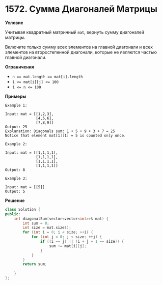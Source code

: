 # 1572. Сумма Диагоналей Матрицы

**Условие**

Учитывая квадратный матричный `mat`, вернуть сумму диагоналей матрицы.

Включите только сумму всех элементов на главной диагонали и всех элементов на второстепенной диагонали, которые не являются частью главной диагонали.

**Ограничения**

- `n == mat.length == mat[i].length`
- `1 <= mat[i][j] <= 100`
- `1 <= n <= 100`

**Примеры**
```
Example 1:

Input: mat = [[1,2,3],
              [4,5,6],
              [7,8,9]]
Output: 25
Explanation: Diagonals sum: 1 + 5 + 9 + 3 + 7 = 25
Notice that element mat[1][1] = 5 is counted only once.

Example 2:

Input: mat = [[1,1,1,1],
              [1,1,1,1],
              [1,1,1,1],
              [1,1,1,1]]
Output: 8

Example 3:

Input: mat = [[5]]
Output: 5
```


**Решение**

```C++
class Solution {
public:
    int diagonalSum(vector<vector<int>>& mat) {
        int sum = 0;
        int size = mat.size();
        for (int i = 0; i < size; ++i) {
            for (int j = 0; j < size; ++j) {
                if ((i == j) || (i + j + 1 == size)) {
                    sum += mat[i][j];
                }
            }
        }
        return sum;
            
    }
};
```
